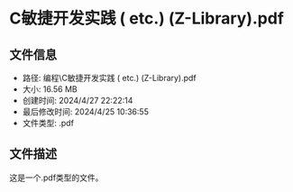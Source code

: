﻿# C敏捷开发实践 ( etc.) (Z-Library).pdf

## 文件信息
- 路径: 编程\C敏捷开发实践 ( etc.) (Z-Library).pdf
- 大小: 16.56 MB
- 创建时间: 2024/4/27 22:22:14
- 最后修改时间: 2024/4/25 10:36:55
- 文件类型: .pdf

## 文件描述
这是一个.pdf类型的文件。

